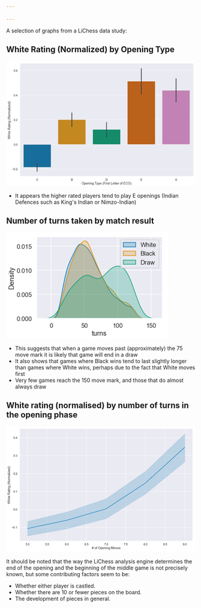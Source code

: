 ```yaml
---

---
```

A selection of graphs from a LiChess data study:

## White Rating (Normalized) by Opening Type

![White Rating (Normalized) by Opening Type](/assets/images/Opening_Type_v_Rating.png "White Rating (Normalized) by Opening Type")

- It appears the higher rated players tend to play E openings (Indian Defences such as King's Indian or Nimzo-Indian)

## Number of turns taken by match result

![Number of turns taken by match result](/assets/images/Turns_Dist_by_Result.png "Number of turns taken by match result")

- This suggests that when a game moves past (approximately) the 75 move mark it is likely that game will end in a draw
- It also shows that games where Black wins tend to last slightly longer than games where White wins, perhaps due to the fact that White moves first 
- Very few games reach the 150 move mark, and those that do almost always draw

## White rating (normalised) by number of turns in the opening phase

![White rating (normalised) by number of turns in the opening phase](/assets/images/Opening_Moves_v_Rating.png "White rating (normalised) by number of turns in the opening phase")

It should be noted that the way the LiChess analysis engine determines the end of the opening and the beginning of the middle game is not precisely known, but some contributing factors seem to be:
- Whether either player is castled.
- Whether there are 10 or fewer pieces on the board.
- The development of pieces in general.